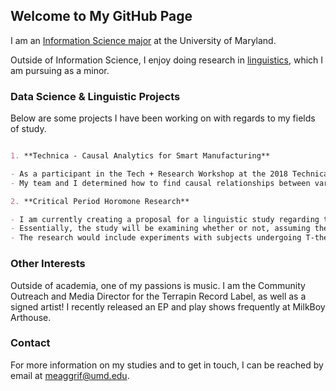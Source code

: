 ## Welcome to My GitHub Page

I am an [Information Science major](https://ischool.umd.edu/infosci) at the University of Maryland.

Outside of Information Science, I enjoy doing research in [linguistics](http://ling.umd.edu/), which I am pursuing as a minor.

### Data Science & Linguistic Projects

Below are some projects I have been working on with regards to my fields of study.

```markdown

1. **Technica - Causal Analytics for Smart Manufacturing** 

- As a participant in the Tech + Research Workshop at the 2018 Technica Women's Hackathon, I conducted data analysis using the VAR library in Python and the Granger Causality method.
- My team and I determined how to find causal relationships between variables in time series data sets.

2. **Critical Period Horomone Research**

- I am currently creating a proposal for a linguistic study regarding the novel theory regarding a critcal period for language.
- Essentially, the study will be examining whether or not, assuming the critical period theory is true, the timing of the critical period occuring before/at the onset is related to hormones.
- The research would include experiments with subjects undergoing T-therapy and those who are not to see if there is a difference in performance in acquisition tasks that those outside of the critical period seem to fail.

```

### Other Interests

Outside of academia, one of my passions is music. I am the Community Outreach and Media Director for the Terrapin Record Label, as well as a signed artist! I recently released an EP and play shows frequently at MilkBoy Arthouse.

### Contact

For more information on my studies and to get in touch, I can be reached by email at meaggrif@umd.edu.
